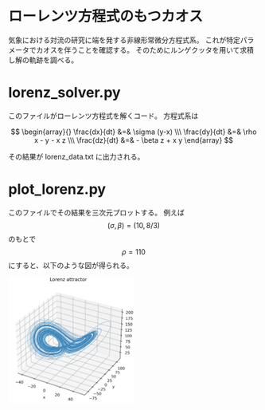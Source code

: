 # ローレンツ方程式のもつカオス
気象における対流の研究に端を発する非線形常微分方程式系。
これが特定パラメータでカオスを伴うことを確認する。
そのためにルンゲクッタを用いて求積し解の軌跡を調べる。

# lorenz_solver.py
このファイルがローレンツ方程式を解くコード。
方程式系は

$$
\begin{array}{}
\frac{dx}{dt} &=& \sigma (y-x) \\\
\frac{dy}{dt} &=& \rho x - y - x z \\\
\frac{dz}{dt} &=& - \beta z + x y 
\end{array}
$$

その結果が lorenz_data.txt に出力される。


# plot_lorenz.py
このファイルでその結果を三次元プロットする。
例えば $$(\sigma, \beta) = (10, 8/3)$$ のもとで
$$\rho = 110$$ にすると、以下のような図が得られる。

<img src="lorenz_attractor_rho110.png" width="50%" >
